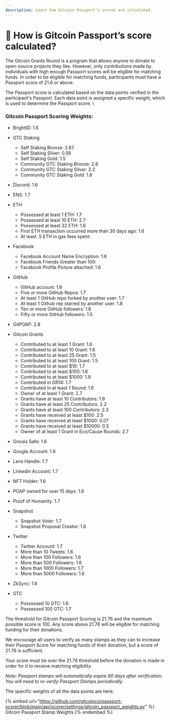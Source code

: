 ```yaml
---
description: Learn how Gitcoin Passport's scores are calculated.
---
```


# 🤔 How is Gitcoin Passport’s score calculated?

The Gitcoin Grants Round is a program that allows anyone to donate to open-source projects they like. However, only contributions made by individuals with high enough Passport scores will be eligible for matching funds. In order to be eligible for matching funds, participants must have a Passport score of 21.8 or above.

The Passport score is calculated based on the data points verified in the participant's Passport. Each data point is assigned a specific weight, which is used to determine the Passport score. \


### &#x20;Gitcoin Passport Scoring Weights:&#x20;

* BrightID: 1.6
* GTC Staking
  * Self Staking Bronze: 2.67
  * Self Staking Silver: 0.56
  * Self Staking Gold: 1.5
  * Community GTC Staking Bronze: 2.6
  * Community GTC Staking Silver: 2.2
  * Community GTC Staking Gold: 1.8
* Discord: 1.6
* ENS: 1.7
* ETH
  * Possessed at least 1 ETH: 1.7
  * Possessed at least 10 ETH: 2.7
  * Possessed at least 32 ETH: 1.6
  * First ETH transaction occurred more than 30 days ago: 1.6
  * At least .5 ETH in gas fees spent:&#x20;
* Facebook
  * Facebook Account Name Encryption: 1.6
  * Facebook Friends Greater than 100:&#x20;
  * Facebook Profile Picture attached: 1.6
* GitHub
  * GitHub account: 1.6
  * Five or more GitHub Repos: 1.7
  * At least 1 GitHub repo forked by another user: 1.7
  * At least 1 Github rep starred by another user: 1.8
  * Ten or more GitHub followers: 1.6
  * Fifty or more GitHub followers: 1.5
* GitPOAP: 2.8
* Gitcoin Grants
  * Contributed to at least 1 Grant: 1.6
  * Contributed to at least 10 Grant: 1.6
  * Contributed to at least 25 Grant: 1.5
  * Contributed to at least 100 Grant: 1.5
  * Contributed to at least $10: 1.7
  * Contributed to at least $100: 1.6
  * Contributed to at least $1000: 1.9
  * Contributed in GR14: 1.7
  * Contributed in at least 1 Round: 1.6
  * Owner of at least 1 Grant: 2.7
  * Grants have at least 10 Contributors: 1.9
  * Grants have at least 25 Contributors: 2.2
  * Grants have at least 100 Contributors: 2.3
  * Grants have received at least $100: 2.5
  * Grants have received at least $1000: 0.07
  * Grants have received at least $10000: 0.5
  * Owner of at least 1 Grant in Eco/Cause Rounds: 2.7
* Gnosis Safe: 1.6
* Google Account: 1.6
* Lens Handle: 1.7
* Linkedin Account: 1.7
* NFT Holder: 1.6
* POAP owned for over 15 days: 1.6
* Proof of Humanity: 1.7
* Snapshot
  * Snapshot Voter: 1.7
  * Snapshot Proposal Creator: 1.6
* Twitter
  * Twitter Account: 1.7
  * More than 10 Tweets: 1.6
  * More than 100 Followers: 1.6
  * More than 500 Followers: 1.6
  * More than 1000 Followers: 1.7
  * More than 5000 Followers: 1.6
* ZkSync: 1.6
*   GTC

    * Possessed 10 GTC: 1.6
    * Possessed 100 GTC: 1.7



The threshold for Gitcoin Passport Scoring is 21.76 and the maximum possible score is 100. Any score above 21.76 will be eligible for matching funding for their donations.

We encourage all users to verify as many stamps as they can to increase their Passport Score for matching funds of their donation, but a score of 21.76 is sufficient.&#x20;

Your score must be over the 21.76 threshold before the donation is made in order for it to receive matching eligibility.&#x20;

_Note: Passport stamps will automatically expire 90 days after verification. You will need to re-verify Passport Stamps periodically._

The specific weights of all the data points are here:

{% embed url="https://github.com/gitcoinco/passport-scorer/blob/main/api/scorer/settings/gitcoin_passport_weights.py" %}
Gitcoin Passport Stamp Weights
{% endembed %}
